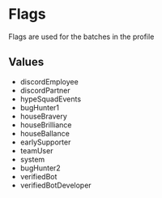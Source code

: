 # Flags

Flags are used for the batches in the profile

## Values

- discordEmployee
- discordPartner
- hypeSquadEvents
- bugHunter1
- houseBravery
- houseBrilliance
- houseBallance
- earlySupporter
- teamUser
- system
- bugHunter2
- verifiedBot
- verifiedBotDeveloper
